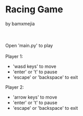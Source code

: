 # Racing Game
by bamxmejia<br />
<br />
<br />
<br />
Open 'main.py' to play<br />
<br />
Player 1:<br />
-  'wasd keys' to move<br />
-  'enter' or 't' to pause<br />
-  'escape' or 'backspace' to exit<br />

Player 2:<br />
-  'arrow keys' to move<br />
-  'enter' or 't' to pause<br />
-  'escape' or 'backspace' to exit<br />
